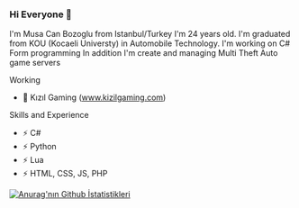 ### Hi Everyone 👋
I'm Musa Can Bozoglu from Istanbul/Turkey I'm 24 years old. I'm graduated from KOU (Kocaeli Universty) in Automobile Technology. I'm working on C# Form programming In addition I'm create and managing Multi Theft Auto game servers

Working
* 🔭 Kızıl Gaming (www.kizilgaming.com)

Skills and Experience
* ⚡ C#
* ⚡ Python
* ⚡ Lua
* ⚡ HTML, CSS, JS, PHP

[![Anurag'nın Github İstatistikleri](https://github-readme-stats.vercel.app/api?username=C4Ns-ART)](https://github.com/anuraghazra/github-readme-stats)

<!--
**C4Ns-ART/C4Ns-ART** is a ✨ _special_ ✨ repository because its `README.md` (this file) appears on your GitHub profile.

Here are some ideas to get you started:

- 🔭 I’m currently working on ...
- 🌱 I’m currently learning ...
- 👯 I’m looking to collaborate on ...
- 🤔 I’m looking for help with ...
- 💬 Ask me about ...
- 📫 How to reach me: ...
- 😄 Pronouns: ...
- ⚡ Fun fact: ...
-->
